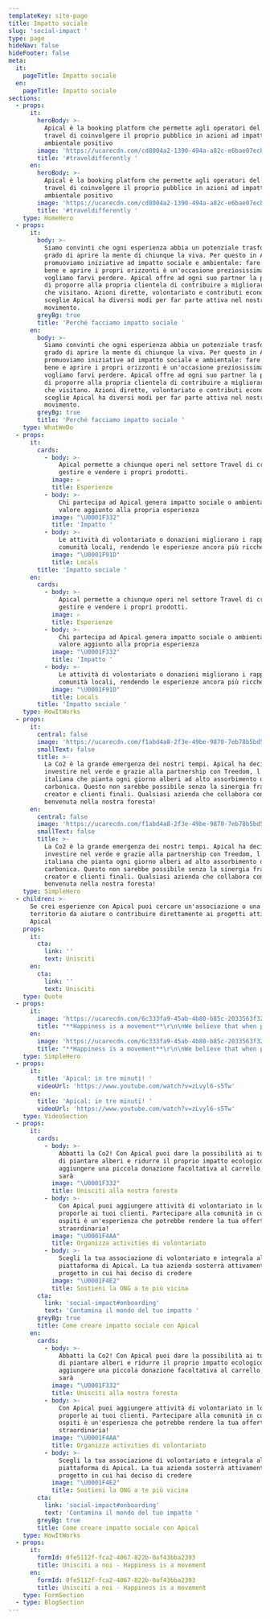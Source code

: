 ```yaml
---
templateKey: site-page
title: Impatto sociale
slug: 'social-impact '
type: page
hideNav: false
hideFooter: false
meta:
  it:
    pageTitle: Impatto sociale
  en:
    pageTitle: Impatto sociale
sections:
  - props:
      it:
        heroBody: >-
          Apical è la booking platform che permette agli operatori del settore
          travel di coinvolgere il proprio pubblico in azioni ad impatto sociale e
          ambientale positivo
        image: 'https://ucarecdn.com/cd8004a2-1390-494a-a82c-e6bae07ecbab/'
        title: '#traveldifferently '
      en:
        heroBody: >-
          Apical è la booking platform che permette agli operatori del settore
          travel di coinvolgere il proprio pubblico in azioni ad impatto sociale e
          ambientale positivo
        image: 'https://ucarecdn.com/cd8004a2-1390-494a-a82c-e6bae07ecbab/'
        title: '#traveldifferently '
    type: HomeHero
  - props:
      it:
        body: >-
          Siamo convinti che ogni esperienza abbia un potenziale trasformativo in
          grado di aprire la mente di chiunque la viva. Per questo in Apical
          promuoviamo iniziative ad impatto sociale e ambientale: fare del bene fa
          bene e aprire i propri orizzonti è un'occasione preziosissima che non
          vogliamo farvi perdere. Apical offre ad ogni suo partner la possibilità
          di proporre alla propria clientela di contribuire a migliorare i luoghi
          che visitano. Azioni dirette, volontariato e contributi economici: chi
          sceglie Apical ha diversi modi per far parte attiva nel nostro
          movimento. 
        greyBg: true
        title: 'Perché facciamo impatto sociale '
      en:
        body: >-
          Siamo convinti che ogni esperienza abbia un potenziale trasformativo in
          grado di aprire la mente di chiunque la viva. Per questo in Apical
          promuoviamo iniziative ad impatto sociale e ambientale: fare del bene fa
          bene e aprire i propri orizzonti è un'occasione preziosissima che non
          vogliamo farvi perdere. Apical offre ad ogni suo partner la possibilità
          di proporre alla propria clientela di contribuire a migliorare i luoghi
          che visitano. Azioni dirette, volontariato e contributi economici: chi
          sceglie Apical ha diversi modi per far parte attiva nel nostro
          movimento. 
        greyBg: true
        title: 'Perché facciamo impatto sociale '
    type: WhatWeDo
  - props:
      it:
        cards:
          - body: >-
              Apical permette a chiunque operi nel settore Travel di creare,
              gestire e vendere i propri prodotti. 
            image: ✍️
            title: Esperienze
          - body: >-
              Chi partecipa ad Apical genera impatto sociale o ambientale. Un
              valore aggiunto alla propria esperienza
            image: "\U0001F332"
            title: 'Impatto '
          - body: >-
              Le attività di volontariato o donazioni migliorano i rapporti con le
              comunità locali, rendendo le esperienze ancora più ricche
            image: "\U0001F91D"
            title: Locals
        title: 'Impatto sociale '
      en:
        cards:
          - body: >-
              Apical permette a chiunque operi nel settore Travel di creare,
              gestire e vendere i propri prodotti. 
            image: ✍️
            title: Esperienze
          - body: >-
              Chi partecipa ad Apical genera impatto sociale o ambientale. Un
              valore aggiunto alla propria esperienza
            image: "\U0001F332"
            title: 'Impatto '
          - body: >-
              Le attività di volontariato o donazioni migliorano i rapporti con le
              comunità locali, rendendo le esperienze ancora più ricche
            image: "\U0001F91D"
            title: Locals
        title: 'Impatto sociale '
    type: HowItWorks
  - props:
      it:
        central: false
        image: 'https://ucarecdn.com/f1abd4a8-2f3e-49be-9870-7eb78b5bd585/'
        smallText: false
        title: >-
          La Co2 è la grande emergenza dei nostri tempi. Apical ha deciso di
          investire nel verde e grazie alla partnership con Treedom, l'azienda
          italiana che pianta ogni giorno alberi ad alto assorbimento di anidride
          carbonica. Questo non sarebbe possibile senza la sinergia fra di noi,
          creator e clienti finali. Qualsiasi azienda che collabora con noi è
          benvenuta nella nostra foresta! 
      en:
        central: false
        image: 'https://ucarecdn.com/f1abd4a8-2f3e-49be-9870-7eb78b5bd585/'
        smallText: false
        title: >-
          La Co2 è la grande emergenza dei nostri tempi. Apical ha deciso di
          investire nel verde e grazie alla partnership con Treedom, l'azienda
          italiana che pianta ogni giorno alberi ad alto assorbimento di anidride
          carbonica. Questo non sarebbe possibile senza la sinergia fra di noi,
          creator e clienti finali. Qualsiasi azienda che collabora con noi è
          benvenuta nella nostra foresta! 
    type: SimpleHero
  - children: >-
      Se crei esperienze con Apical puoi cercare un'associazione o una ONG sul
      territorio da aiutare o contribuire direttamente ai progetti attivi di
      Apical 
    props:
      it:
        cta:
          link: ''
          text: Unisciti
      en:
        cta:
          link: ''
          text: Unisciti
    type: Quote
  - props:
      it:
        image: 'https://ucarecdn.com/6c333fa9-45ab-4b80-b85c-2033563f32c7/'
        title: "**Happiness is a movement**\r\n\nWe believe that when people share their energy into an intense experience they naturally become more open-minded, curious and able to understand one another. Experience Creators have the power to change people’s life. Apical is here to support them. Join our mission\r\n\n\rNicola Zanola, CEO"
      en:
        image: 'https://ucarecdn.com/6c333fa9-45ab-4b80-b85c-2033563f32c7/'
        title: "**Happiness is a movement**\r\n\nWe believe that when people share their energy into an intense experience they naturally become more open-minded, curious and able to understand one another. Experience Creators have the power to change people’s life. Apical is here to support them. Join our mission\r\n\n\rNicola Zanola, CEO"
    type: SimpleHero
  - props:
      it:
        title: 'Apical: in tre minuti! '
        videoUrl: 'https://www.youtube.com/watch?v=zLvyl6-s5Tw'
      en:
        title: 'Apical: in tre minuti! '
        videoUrl: 'https://www.youtube.com/watch?v=zLvyl6-s5Tw'
    type: VideoSection
  - props:
      it:
        cards:
          - body: >-
              Abbatti la Co2! Con Apical puoi dare la possibilità ai tuoi clienti
              di piantare alberi e ridurre il proprio impatto ecologico. Basterà
              aggiungere una piccola donazione facoltativa al carrello, l'albero
              sarà 
            image: "\U0001F332"
            title: Unisciti alla nostra foresta
          - body: >-
              Con Apical puoi aggiungere attività di volontariato in loco e
              proporle ai tuoi clienti. Partecipare alla comunità in cui si è
              ospiti è un'esperienza che potrebbe rendere la tua offerta davvero
              straordinaria!  
            image: "\U0001F4AA"
            title: Organizza activities di volontariato
          - body: >-
              Scegli la tua associazione di volontariato e integrala alla tua
              piattaforma di Apical. La tua azienda sosterrà attivamente il
              progetto in cui hai deciso di credere
            image: "\U0001F4E2"
            title: Sostieni la ONG a te più vicina
        cta:
          link: 'social-impact#onboarding'
          text: 'Contamina il mondo del tuo impatto '
        greyBg: true
        title: Come creare impatto sociale con Apical
      en:
        cards:
          - body: >-
              Abbatti la Co2! Con Apical puoi dare la possibilità ai tuoi clienti
              di piantare alberi e ridurre il proprio impatto ecologico. Basterà
              aggiungere una piccola donazione facoltativa al carrello, l'albero
              sarà 
            image: "\U0001F332"
            title: Unisciti alla nostra foresta
          - body: >-
              Con Apical puoi aggiungere attività di volontariato in loco e
              proporle ai tuoi clienti. Partecipare alla comunità in cui si è
              ospiti è un'esperienza che potrebbe rendere la tua offerta davvero
              straordinaria!  
            image: "\U0001F4AA"
            title: Organizza activities di volontariato
          - body: >-
              Scegli la tua associazione di volontariato e integrala alla tua
              piattaforma di Apical. La tua azienda sosterrà attivamente il
              progetto in cui hai deciso di credere
            image: "\U0001F4E2"
            title: Sostieni la ONG a te più vicina
        cta:
          link: 'social-impact#onboarding'
          text: 'Contamina il mondo del tuo impatto '
        greyBg: true
        title: Come creare impatto sociale con Apical
    type: HowItWorks
  - props:
      it:
        formId: 0fe5112f-fca2-4067-822b-0af43bba2393
        title: Unisciti a noi - Happiness is a movement
      en:
        formId: 0fe5112f-fca2-4067-822b-0af43bba2393
        title: Unisciti a noi - Happiness is a movement
    type: FormSection
  - type: BlogSection
---
```


